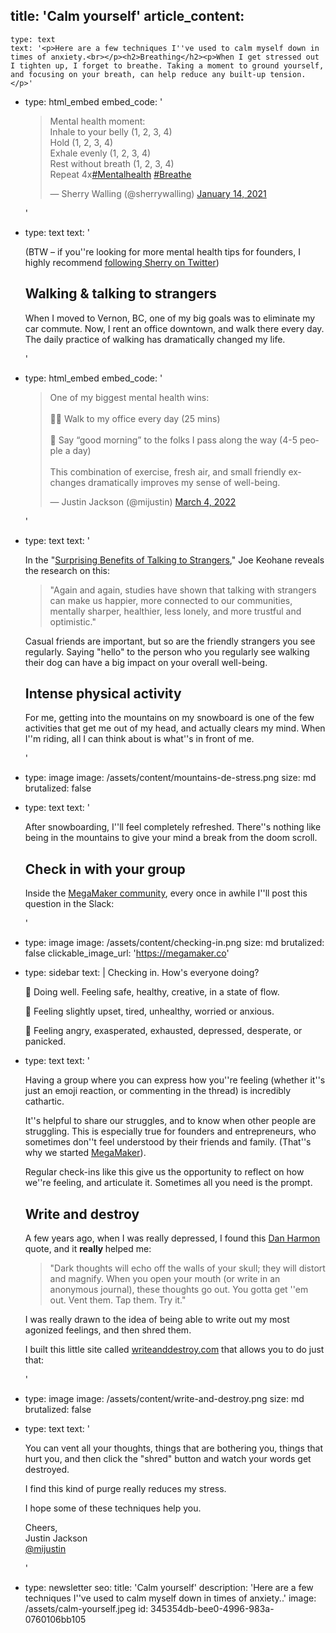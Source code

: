 title: 'Calm yourself'
article_content:
  -
    type: text
    text: '<p>Here are a few techniques I''ve used to calm myself down in times of anxiety.<br></p><h2>Breathing</h2><p>When I get stressed out I tighten up, I forget to breathe. Taking a moment to ground yourself, and focusing on your breath, can help reduce any built-up tension.</p>'
  -
    type: html_embed
    embed_code: '<blockquote class="twitter-tweet tw-align-center"><p lang="en" dir="ltr">Mental health moment:<br>Inhale to your belly (1, 2, 3, 4)<br>Hold (1, 2, 3, 4)<br>Exhale evenly (1, 2, 3, 4)<br>Rest without breath (1, 2, 3, 4)<br>Repeat 4x<a href="https://twitter.com/hashtag/Mentalhealth?src=hash&amp;ref_src=twsrc%5Etfw">#Mentalhealth</a> <a href="https://twitter.com/hashtag/Breathe?src=hash&amp;ref_src=twsrc%5Etfw">#Breathe</a></p>&mdash; Sherry Walling (@sherrywalling) <a href="https://twitter.com/sherrywalling/status/1349726725077299202?ref_src=twsrc%5Etfw">January 14, 2021</a></blockquote> <script async src="https://platform.twitter.com/widgets.js" charset="utf-8"></script>'
  -
    type: text
    text: '<p>(BTW – if you''re looking for more mental health tips for founders, I highly recommend <a href="https://sherrywalling.progbar.co/sherry-5k">following Sherry on Twitter</a>)</p><h2>Walking &amp; talking to strangers</h2><p>When I moved to Vernon, BC, one of my big goals was to eliminate my car commute. Now, I rent an office downtown, and walk there every day. The daily practice of walking has dramatically changed my life.</p>'
  -
    type: html_embed
    embed_code: '<blockquote class="twitter-tweet tw-align-center"><p lang="en" dir="ltr">One of my biggest mental health wins:<br><br>🚶‍♂️ Walk to my office every day (25 mins)<br><br>👋 Say “good morning” to the folks I pass along the way (4-5 people a day)<br><br>This combination of exercise, fresh air, and small friendly exchanges dramatically improves my sense of well-being.</p>&mdash; Justin Jackson (@mijustin) <a href="https://twitter.com/mijustin/status/1499798379521470467?ref_src=twsrc%5Etfw">March 4, 2022</a></blockquote> <script async src="https://platform.twitter.com/widgets.js" charset="utf-8"></script>'
  -
    type: text
    text: '<p>In the "<a href="https://www.theatlantic.com/family/archive/2021/08/why-we-should-talk-strangers-more/619642/">Surprising Benefits of Talking to Strangers</a>," Joe Keohane reveals the research on this:</p><blockquote><p>"Again and again, studies have shown that talking with strangers can make us happier, more connected to our communities, mentally sharper, healthier, less lonely, and more trustful and optimistic."</p></blockquote><p>Casual friends are important, but so are the friendly strangers you see regularly. Saying "hello" to the person who you regularly see walking their dog can have a big impact on your overall well-being.</p><h2>Intense physical activity</h2><p>For me, getting into the mountains on my snowboard is one of the few activities that get me out of my head, and actually clears my mind. When I''m riding, all I can think about is what''s in front of me.</p>'
  -
    type: image
    image: /assets/content/mountains-de-stress.png
    size: md
    brutalized: false
  -
    type: text
    text: '<p>After snowboarding, I''ll feel completely refreshed. There''s nothing like being in the mountains to give your mind a break from the doom scroll.</p><h2>Check in with your group</h2><p>Inside the <a href="https://megamaker.co">MegaMaker community</a>, every once in awhile I''ll post this question in the Slack:</p>'
  -
    type: image
    image: /assets/content/checking-in.png
    size: md
    brutalized: false
    clickable_image_url: 'https://megamaker.co'
  -
    type: sidebar
    text: |
      Checking in. How's everyone doing?
      
      💚 Doing well. Feeling safe, healthy, creative, in a state of flow.
      
      💛 Feeling slightly upset, tired, unhealthy, worried or anxious.
      
      🔴 Feeling angry, exasperated, exhausted, depressed, desperate, or panicked.
  -
    type: text
    text: '<p>Having a group where you can express how you''re feeling (whether it''s just an emoji reaction, or commenting in the thread) is incredibly cathartic.&nbsp;<br></p><p>It''s helpful to share our struggles, and to know when other people are struggling. This is especially true for founders and entrepreneurs, who sometimes don''t feel understood by their friends and family. (That''s why we started <a href="https://megamaker.co">MegaMaker</a>).</p><p>Regular check-ins like this give us the opportunity to reflect on how we''re feeling, and articulate it. Sometimes all you need is the prompt.</p><h2>Write and destroy</h2><p>A few years ago, when I was really depressed, I found this <a href="https://justinjackson.ca/mentalhealth">Dan Harmon</a> quote, and it <b>really </b>helped me:</p><blockquote><p>"Dark thoughts will echo off the walls of your skull; they will distort and magnify. When you open your mouth (or write in an anonymous journal), these thoughts go out. You gotta get ''em out. Vent them. Tap them. Try it."</p></blockquote><p>I was really drawn to the idea of being able to write out my most agonized feelings, and then shred them.</p><p>I built this little site called <a href="https://writeanddestroy.com">writeanddestroy.com</a>&nbsp;that allows you to do just that:&nbsp;</p>'
  -
    type: image
    image: /assets/content/write-and-destroy.png
    size: md
    brutalized: false
  -
    type: text
    text: '<p>You can vent all your thoughts, things that are bothering you, things that hurt you, and then click the "shred" button and watch your words get destroyed.</p><p>I find this kind of purge really reduces my stress.</p><p>I hope some of these techniques help you.</p><p>Cheers,<br>Justin Jackson<br><a href="https://twitter.com/mijustin">@mijustin</a></p>'
  -
    type: newsletter
seo:
  title: 'Calm yourself'
  description: 'Here are a few techniques I''ve used to calm myself down in times of anxiety..'
  image: /assets/calm-yourself.jpeg
id: 345354db-bee0-4996-983a-0760106bb105
